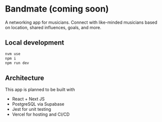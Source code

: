 # Bandmate (coming soon)

A networking app for musicians. Connect with like-minded musicians based on location, shared influences, goals, and more.

## Local development
```sh
nvm use
npm i
npm run dev
```

## Architecture
This app is planned to be built with
- React + Next JS
- PostgreSQL via Supabase
- Jest for unit testing
- Vercel for hosting and CI/CD